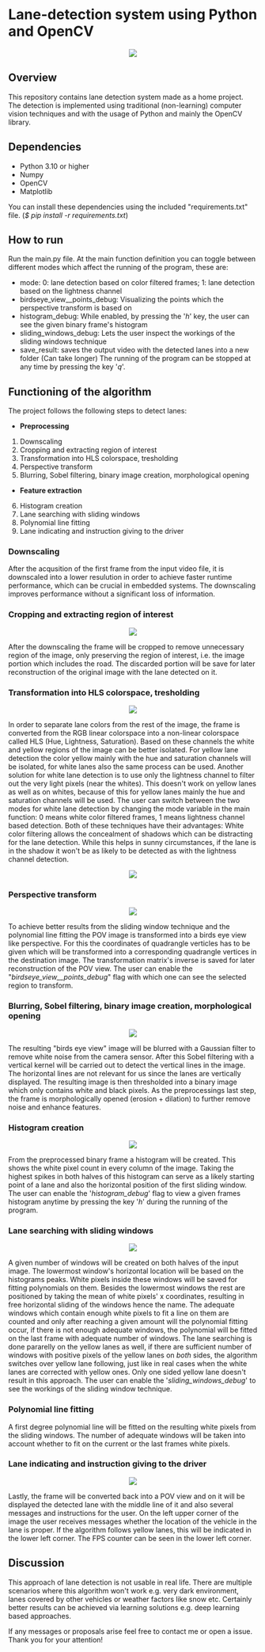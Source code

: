 # Lane-detection system using Python and OpenCV

<p align="center">
    <img src="https://user-images.githubusercontent.com/98428367/211877265-3d5878a8-62fb-41af-8cf2-2613b83a06f2.png">
</p>

## Overview
This repository contains lane detection system made as a home project. The detection is implemented using traditional (non-learning) computer vision techniques and with the usage of Python and mainly the OpenCV library.

## Dependencies

* Python 3.10 or higher
* Numpy
* OpenCV
* Matplotlib

You can install these dependencies using the included "requirements.txt" file. (*$ pip install -r requirements.txt*)

## How to run
Run the main.py file. 
At the main function definition you can toggle between different modes which affect the running of the program, these are:
* mode: 0: lane detection based on color filtered frames; 1: lane detection based on the lightness channel
* birdseye_view__points_debug: Visualizing the points which the perspective transform is based on
* histogram_debug: While enabled, by pressing the '*h*' key, the user can see the given binary frame's histogram
* sliding_windows_debug: Lets the user inspect the workings of the sliding windows technique
* save_result: saves the output video with the detected lanes into a new folder (Can take longer)
The running of the program can be stopped at any time by pressing the key '*q*'.

## Functioning of the algorithm
The project follows the following steps to detect lanes:
* **Preprocessing**
1. Downscaling
2. Cropping and extracting region of interest
3. Transformation into HLS colorspace, tresholding
4. Perspective transform
5. Blurring, Sobel filtering, binary image creation, morphological opening
* **Feature extraction**
6. Histogram creation
7. Lane searching with sliding windows
8. Polynomial line fitting
9. Lane indicating and instruction giving to the driver

### Downscaling
After the acqusition of the first frame from the input video file, it is downscaled into a lower resulution in order to achieve faster runtime performance, which can be crucial in embedded systems. The downscaling improves performance without a significant loss of information.

### Cropping and extracting region of interest

<p align="center">
    <img src="https://user-images.githubusercontent.com/98428367/212109803-f3feef85-3098-4b41-9b35-061d9b7291ee.png">
</p>

After the downscaling the frame will be cropped to remove unnecessary region of the image, only preserving the region of interest, i.e. the image portion which includes the road. The discarded portion will be save for later reconstruction of the original image with the lane detected on it.

### Transformation into HLS colorspace, tresholding

<p align="center">
    <img src="https://user-images.githubusercontent.com/98428367/212110239-495acc6e-d96a-4291-af3a-ea9a432decf5.png">
</p>

In order to separate lane colors from the rest of the image, the frame is converted from the RGB linear colorspace into a non-linear colorspace called HLS (Hue, Lightness, Saturation). Based on these channels the white and yellow regions of the image can be better isolated. For yellow lane detection the color yellow mainly with the hue and saturation channels will be isolated, for white lanes also the same process can be used. Another solution for white lane detection is to use only the lightness channel to filter out the very light pixels (near the whites). This doesn't work on yellow lanes as well as on whites, because of this for yellow lanes mainly the hue and saturation channels will be used.
The user can switch between the two modes for white lane detection by changing the mode variable in the main function: 0 means white color filtered frames, 1 means lightness channel based detection. Both of these techniques have their advantages:
White color filtering allows the concealment of shadows which can be distracting for the lane detection. While this helps in sunny circumstances, if the lane is in the shadow it won't be as likely to be detected as with the lightness channel detection.

<p align="center">
    <img src="https://user-images.githubusercontent.com/98428367/212061521-7737783a-1a15-41ae-a8c9-bd372888a51f.png">
</p>

### Perspective transform

<p align="center">
    <img src="https://user-images.githubusercontent.com/98428367/212156102-87dca140-3722-4b5a-84df-9b08c0cb7d00.png">
</p>

To achieve better results from the sliding window technique and the polynomial line fitting the POV image is transformed into a birds eye view like perspective. For this the coordinates of quadrangle verticles has to be given which will be transformed into a corresponding quadrangle vertices in the destination image.
The transformation matrix's inverse is saved for later reconstruction of the POV view. The user can enable the "*birdseye_view__points_debug*" flag with which one can see the selected region to transform.

### Blurring, Sobel filtering, binary image creation, morphological opening
<p align="center">
    <img src="https://user-images.githubusercontent.com/98428367/212156579-a0484b20-57c4-4a14-990a-d09eb2f6da04.png">
</p>

The resulting "birds eye view" image will be blurred with a Gaussian filter to remove white noise from the camera sensor. After this Sobel filtering with a vertical kernel will be carried out to detect the vertical lines in the image. The horizontal lines are not relevant for us since the lanes are vertically displayed.
The resulting image is then thresholded into a binary image which only contains white and black pixels. As the preprocessings last step, the frame is morphologically opened (erosion + dilation) to further remove noise and enhance features.


### Histogram creation
<p align="center">
    <img src="https://user-images.githubusercontent.com/98428367/212157001-31cba9b3-8314-43ff-a075-12f6d70e319c.png">
</p>

From the preprocessed binary frame a histogram will be created. This shows the white pixel count in every column of the image. Taking the highest spikes in both halves of this histogram can serve as a likely starting point of a lane and also the horizontal position of the first sliding window.
The user can enable the '*histogram_debug*' flag to view a given frames histogram anytime by pressing the key '*h*' during the running of the program.

### Lane searching with sliding windows

<p align="center">
    <img src="https://user-images.githubusercontent.com/98428367/212156849-c292ec5b-4c34-471b-82d7-bcbf9b8225e0.png">
</p>

A given number of windows will be created on both halves of the input image. The lowermost window's horizontal location will be based on the histograms peaks. White pixels inside these windows will be saved for fitting polynomials on them. Besides the lowermost windows the rest are positioned by taking the mean of white pixels' x coordinates, resulting in free horizontal sliding of the windows hence the name.
The adequate windows which contain enough white pixels to fit a line on them are counted and only after reaching a given amount will the polynomial fitting occur, if there is not enough adequate windows, the polynomial will be fitted on the last frame with adequate number of windows. The lane searching is done pararelly on the yellow lanes as well, if there are sufficient number of windows with positive pixels of the yellow lanes on *both* sides, the algorithm switches over yellow lane following, just like in real cases when the white lanes are corrected with yellow ones. Only one sided yellow lane doesn't result in this approach.
The user can enable the '*sliding_windows_debug*' to see the workings of the sliding window technique.

### Polynomial line fitting
A first degree polynomial line will be fitted on the resulting white pixels from the sliding windows. The number of adequate windows will be taken into account whether to fit on the current or the last frames white pixels.

### Lane indicating and instruction giving to the driver
<p align="center">
    <img src="https://user-images.githubusercontent.com/98428367/212157351-77bf7661-3e9d-4416-8e1c-d64efcb86add.png">
</p>

Lastly, the frame will be converted back into a POV view and on it will be displayed the detected lane with the middle line of it and also several messages and instructions for the user. On the left upper corner of the image the user receives messages whether the location of the vehicle in the lane is proper. If the algorithm follows yellow lanes, this will be indicated in the lower left corner. The FPS counter can be seen in the lower left corner.

## Discussion
This approach of lane detection is not usable in real life. There are multiple scenarios where this algorithm won't work e.g. very dark environment, lanes covered by other vehicles or weather factors like snow etc. Certainly better results can be achieved via learning solutions e.g. deep learning based approaches.

If any messages or proposals arise feel free to contact me or open a issue.
Thank you for your attention!
